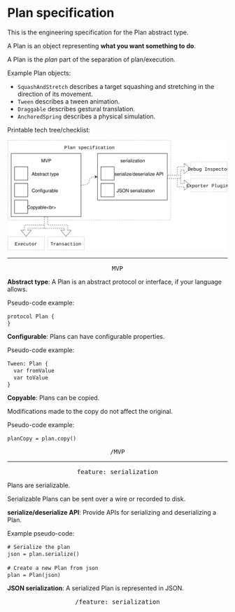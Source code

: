 # Plan specification

This is the engineering specification for the Plan abstract type.

A Plan is an object representing **what you want something to do**.

A Plan is the *plan* part of the separation of plan/execution.

Example Plan objects:

- `SquashAndStretch` describes a target squashing and stretching in the direction of its movement.
- `Tween` describes a tween animation.
- `Draggable` describes gestural translation.
- `AnchoredSpring` describes a physical simulation.

Printable tech tree/checklist:

![](../../_assets/PlanTechTree.svg)

---

<p style="text-align:center"><tt>MVP</tt></p>

**Abstract type**: A Plan is an abstract protocol or interface, if your language allows.

Pseudo-code example:

    protocol Plan {
    }

**Configurable**: Plans can have configurable properties.

Pseudo-code example:

    Tween: Plan {
      var fromValue
      var toValue
    }

**Copyable**: Plans can be copied.

Modifications made to the copy do not affect the original.

Pseudo-code example:

    planCopy = plan.copy()

<p style="text-align:center"><tt>/MVP</tt></p>

---

<p style="text-align:center"><tt>feature: serialization</tt></p>

Plans are serializable.

Serializable Plans can be sent over a wire or recorded to disk.

**serialize/deserialize API**: Provide APIs for serializing and deserializing a Plan.

Example pseudo-code:

    # Serialize the plan
    json = plan.serialize()
    
    # Create a new Plan from json
    plan = Plan(json)

**JSON serialization**: A serialized Plan is represented in JSON.

<p style="text-align:center"><tt>/feature: serialization</tt></p>
